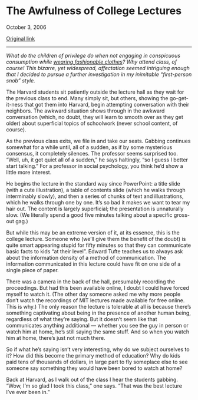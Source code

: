 The Awfulness of College Lectures
=================================

October 3, 2006

[Original link](http://www.aaronsw.com/weblog/awfullectures)

* * * * *

*What do the children of privilege do when not engaging in conspicuous
consumption while [wearing fashionable
clothes](http://www.aaronsw.com/weblog/fashionnotes)? Why attend class,
of course! This bizarre, yet widespread, affectation seemed intriguing
enough that I decided to pursue a further investigation in my inimitable
“first-person snob” style.*

The Harvard students sit patiently outside the lecture hall as they wait
for the previous class to end. Many simply sit, but others, showing the
go-get-it-ness that got them into Harvard, begin attempting conversation
with their neighbors. The awkward situation shows through in the awkward
conversation (which, no doubt, they will learn to smooth over as they
get older) about superficial topics of schoolwork (never school content,
of course).

As the previous class exits, we file in and take our seats. Gabbing
continues somewhat for a while until, all of a sudden, as if by some
mysterious consensus, it completely silences. The professor seems
surprised too. “Well, uh, it got quiet all of a sudden,” he says
haltingly, “so I guess I better start talking.” For a professor in
social psychology, you think he’d show a little more interest.

He begins the lecture in the standard way since PowerPoint: a title
slide (with a cute illustration), a table of contents slide (which he
walks through interminably slowly), and then a series of chunks of text
and illustrations, which he walks through one by one. It’s so bad it
makes we want to tear my hair out. The content is largely superficial;
the presentation is unnaturally slow. (We literally spend a good five
minutes talking about a specific gross-out gag.)

But while this may be an extreme version of it, at its essence, this is
the college lecture. Someone who (we’ll give them the benefit of the
doubt) is quite smart appearing stupid for fifty minutes so that they
can communicate basic facts to kids “at their level”. Edward Tufte
teaches us to always ask about the information density of a method of
communication. The information communicated in this lecture could have
fit on one side of a single piece of paper.

There was a camera in the back of the hall, presumably recording the
proceedings. But had this been available online, I doubt I could have
forced myself to watch it. (The other day someone asked me why more
people don’t watch the recordings of MIT lectures made available for
free online. This is why.) The only reason the lecture is tolerable at
all is because there’s something captivating about being in the presence
of another human being, regardless of what they’re saying. But it
doesn’t seem like that communicates anything additional — whether you
see the guy in person or watch him at home, he’s still saying the same
stuff. And so when you watch him at home, there’s just not much there.

So if what he’s saying isn’t very interesting, why do we subject
ourselves to it? How did this become the primary method of education?
Why do kids paid tens of thousands of dollars, in large part to fly
someplace else to see someone say something they would have been bored
to watch at home?

Back at Harvard, as I walk out of the class I hear the students gabbing.
“Wow, I’m so glad I took this class,” one says. “That was the best
lecture I’ve ever been in.”
